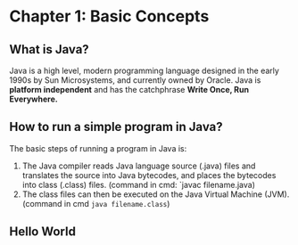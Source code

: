# Chapter 1: Basic Concepts 

## What is Java? 
Java is a high level, modern programming language designed in the early 1990s by Sun Microsystems, and currently owned by Oracle. Java is **platform independent** and has the catchphrase **Write Once, Run Everywhere.** 

## How to run a simple program in Java? 
The basic steps of running a program in Java is:

  1. The Java compiler reads Java language source (.java) files and translates the source into Java bytecodes, and places the bytecodes into class (.class) files. (command in cmd: `javac filename.java)
  2. The class files can then be executed on the Java Virtual Machine (JVM). (command in cmd `java filename.class`)

## Hello World
